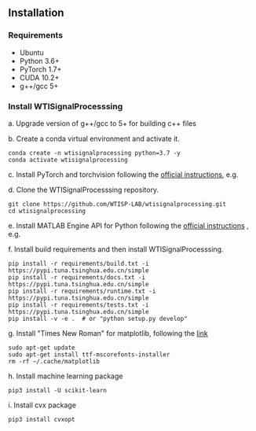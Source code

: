 ## Installation

### Requirements

- Ubuntu
- Python 3.6+
- PyTorch 1.7+
- CUDA 10.2+
- g++/gcc 5+

### Install WTISignalProcesssing

a. Upgrade version of g++/gcc to 5+ for building c++ files

b. Create a conda virtual environment and activate it.

```shell
conda create -n wtisignalprocessing python=3.7 -y
conda activate wtisignalprocessing
```

c. Install PyTorch and torchvision following the [official instructions](https://pytorch.org/), e.g.

d. Clone the WTISignalProcesssing repository.

```shell
git clone https://github.com/WTISP-LAB/wtisignalprocessing.git
cd wtisignalprocessing
```

e. Install MATLAB Engine API for Python following
the [official instructions](https://www.mathworks.com/help/matlab/matlab_external/install-the-matlab-engine-for-python.html)
, e.g.

f. Install build requirements and then install WTISignalProcesssing.

```shell
pip install -r requirements/build.txt -i https://pypi.tuna.tsinghua.edu.cn/simple
pip install -r requirements/docs.txt -i https://pypi.tuna.tsinghua.edu.cn/simple
pip install -r requirements/runtime.txt -i https://pypi.tuna.tsinghua.edu.cn/simple
pip install -r requirements/tests.txt -i https://pypi.tuna.tsinghua.edu.cn/simple
pip install -v -e .  # or "python setup.py develop"
```

g. Install "Times New Roman" for matplotlib, following
the [link](https://blog.csdn.net/u014712482/article/details/80568540?utm_medium=distribute.pc_relevant.none-task-blog-BlogCommendFromMachineLearnPai2-3.control&depth_1-utm_source=distribute.pc_relevant.none-task-blog-BlogCommendFromMachineLearnPai2-3.control)

```shell
sudo apt-get update
sudo apt-get install ttf-mscorefonts-installer
rm -rf ~/.cache/matplotlib
```

h. Install machine learning package

```shell
pip3 install -U scikit-learn
```

i. Install cvx package

```shell
pip3 install cvxopt
```
